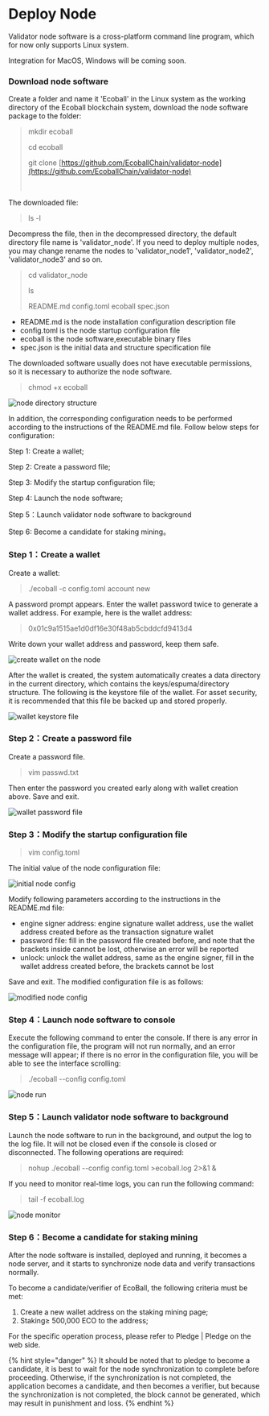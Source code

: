 # Deploy Node

Validator node software is a cross-platform command line program, which for now only supports Linux system.&#x20;

Integration for MacOS, Windows will be coming soon.

### Download node software <a href="#download-node-software" id="download-node-software"></a>

Create a folder and name it 'Ecoball' in the Linux system as the working directory of the Ecoball blockchain system, download the node software package to the folder:

> mkdir ecoball
>
> cd ecoball
>
> git clone [https://github.com/EcoballChain/validator-node](https://github.com/EcoballChain/validator-node)
>
> ​

The downloaded file:

> ls -l

Decompress the file, then in the decompressed directory, the default directory file name is 'validator\_node'. If you need to deploy multiple nodes, you may change rename the nodes to 'validator\_node1', 'validator\_node2', 'validator\_node3' and so on.

> cd validator\_node
>
> ls
>
> README.md config.toml ecoball spec.json

* README.md is the node installation configuration description file
* config.toml is the node startup configuration file
* ecoball is the node software,executable binary files
* spec.json is the initial data and structure specification file

The downloaded software usually does not have executable permissions, so it is necessary to authorize the node software.

> chmod +x ecoball

![node directory structure](../.gitbook/assets/node-install-ecoball-en.png)

In addition, the corresponding configuration needs to be performed according to the instructions of the README.md file. Follow below steps for configuration:

Step 1: Create a wallet;

Step 2: Create a password file;

Step 3: Modify the startup configuration file;

Step 4: Launch the node software;

Step 5：Launch validator node software to background

Step 6: Become a candidate for staking mining。

### Step 1：Create a wallet <a href="#create-a-wallet" id="create-a-wallet"></a>

Create a wallet:

> ./ecoball -c config.toml account new

A password prompt appears. Enter the wallet password twice to generate a wallet address. For example, here is the wallet address:

> 0x01c9a1515ae1d0df16e30f48ab5cbddcfd9413d4

Write down your wallet address and password, keep them safe.

![create wallet on the node](../.gitbook/assets/node-create-wallet-en.png)

After the wallet is created, the system automatically creates a data directory in the current directory, which contains the keys/espuma/directory structure. The following is the keystore file of the wallet. For asset security, it is recommended that this file be backed up and stored properly.

![wallet keystore file](../.gitbook/assets/node-wallet-keystore-en.png)

### Step 2：Create a password file <a href="#create-a-password-file" id="create-a-password-file"></a>

Create a password file.

> vim passwd.txt

Then enter the password you created early along with wallet creation above. Save and exit.

![wallet password file](../.gitbook/assets/node-wallet-passwd-en.png)

### Step 3：Modify the startup configuration file <a href="#modify-the-startup-configuration-file" id="modify-the-startup-configuration-file"></a>

> vim config.toml

The initial value of the node configuration file:

![initial node config](../.gitbook/assets/node-config-init.png)

Modify following parameters according to the instructions in the README.md file:

* engine signer address: engine signature wallet address, use the wallet address created before as the transaction signature wallet
* password file: fill in the password file created before, and note that the brackets inside cannot be lost, otherwise an error will be reported
* unlock: unlock the wallet address, same as the engine signer, fill in the wallet address created before, the brackets cannot be lost

Save and exit. The modified configuration file is as follows:

![modified node config](../.gitbook/assets/node-config-modify.png)

### Step 4：Launch node software to console <a href="#launch-node-software-to-console" id="launch-node-software-to-console"></a>

Execute the following command to enter the console. If there is any error in the configuration file, the program will not run normally, and an error message will appear; if there is no error in the configuration file, you will be able to see the interface scrolling:

> ./ecoball --config config.toml

![node run](../.gitbook/assets/node-run-validator.png)

### Step 5：Launch validator node software to background <a href="#launch-validator-node-software-to-background" id="launch-validator-node-software-to-background"></a>

Launch the node software to run in the background, and output the log to the log file. It will not be closed even if the console is closed or disconnected. The following operations are required:

> nohup ./ecoball --config config.toml >ecoball.log 2>&1 &

If you need to monitor real-time logs, you can run the following command:

> tail -f ecoball.log

![node monitor](../.gitbook/assets/node-run-log.png)

### Step 6：Become a candidate for staking mining <a href="#become-a-validation-node" id="become-a-validation-node"></a>

After the node software is installed, deployed and running, it becomes a node server, and it starts to synchronize node data and verify transactions normally.

To become a candidate/verifier of EcoBall, the following criteria must be met:

1. Create a new wallet address on the staking mining page;
2. Staking≥ 500,000 ECO to the address;

For the specific operation process, please refer to Pledge | Pledge on the web side.

{% hint style="danger" %}
It should be noted that to pledge to become a candidate, it is best to wait for the node synchronization to complete before proceeding. Otherwise, if the synchronization is not completed, the application becomes a candidate, and then becomes a verifier, but because the synchronization is not completed, the block cannot be generated, which may result in punishment and loss.
{% endhint %}

